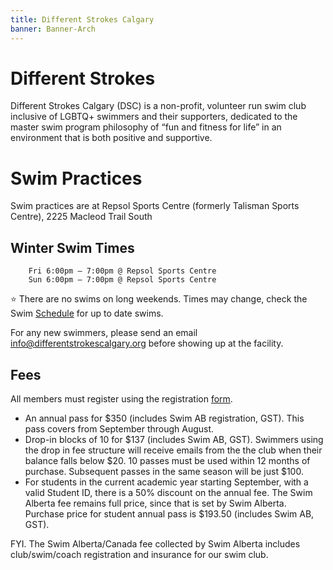 ```yaml
---
title: Different Strokes Calgary
banner: Banner-Arch
---
```


# Different Strokes

Different Strokes Calgary (DSC) is a non-profit, volunteer run swim club
inclusive of LGBTQ+ swimmers and their supporters, dedicated to the master swim
program philosophy of “fun and fitness for life” in an environment that is both
positive and supportive.

# Swim Practices

Swim practices are at Repsol Sports Centre (formerly Talisman Sports Centre), 2225 Macleod Trail South

## Winter Swim Times

```
    Fri 6:00pm – 7:00pm @ Repsol Sports Centre
    Sun 6:00pm – 7:00pm @ Repsol Sports Centre
```

:star: There are no swims on long weekends. Times may change, check the Swim [Schedule](Schedule.md) for up to date swims.

For any new swimmers, please send an email [info@differentstrokescalgary.org](mailto:info@differentstrokescalgary.org) before showing up at the facility.

## Fees

All members must register using the registration [form](https://www.jotform.com/212355317147048).

- An annual pass for $350 (includes Swim AB registration, GST). This pass covers from September through August.
- Drop-in blocks of 10 for $137 (includes Swim AB, GST). Swimmers using the drop in fee structure will receive
  emails from the the club when their balance falls below $20. 10 passes must
  be used within 12 months of purchase. Subsequent passes in the same season will be just $100.
- For students in the current academic year starting September, with a valid Student ID, there is a 50% discount
  on the annual fee. The Swim Alberta fee remains full price, since that is set by Swim Alberta. Purchase price for
  student annual pass is $193.50 (includes Swim AB, GST).

FYI. The Swim Alberta/Canada fee collected by Swim Alberta includes club/swim/coach registration and
insurance for our swim club.
